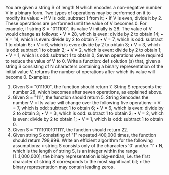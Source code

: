 You are given a string S of length N which encodes a non-negative number V in a binary form. Two types of operations may be performed on it to modify its value:
  • if V is odd, subtract 1 from it;
  • if V is even, divide it by 2.
These operations are performed until the value of V becomes 0.
For example, if string S = "011100", its value V initially is 28. The value of V would change as follows:
  • V = 28, which is even: divide by 2 to obtain 14;
  • V = 14, which is even: divide by 2 to obtain 7;
  • V = 7, which is odd: subtract 1 to obtain 6;
  • V = 6, which is even: divide by 2 to obtain 3;
  • V = 3, which is odd: subtract 1 to obtain 2;
  • V = 2, which is even: divide by 2 to obtain 1;
  • V = 1, which is odd: subtract 1 to obtain 0;
Seven operations were required to reduce the value of V to 0.
Write a function: def solution (s)
that, given a string S consisting of N characters containing a binary representation of the initial value V, returns the number of operations after which its value will become 0.
Examples:
  1. Given S = "011100", the function should return 7. String S represents the number 28, which becomes after seven operations, as explained above.
  2. Given S = "111", the function should return 5. String Sencodes the number V = Its value will change over the following five operations:
    • V = 7, which is odd: subtract 1 to obtain 6;
    • V = 6, which is even: divide by 2 to obtain 3;
    • V = 3, which is odd: subtract 1 to obtain 2;
    • V = 2, which is even: divide by 2 to obtain 1;
    • V = 1, which is odd: subtract 1 to obtain 0.
  3. Given S = "1111010101111', the function should return 22.
  4. Given string S consisting of "1" repeated 400,000 times, the function should return 799,999.
Write an efficient algorithm for the following assumptions:
  • string S consists only of the characters '0' and/or '1'
  • N, which is the length of string S, is an integer within the range [1..1,000,000];
the binary representation is big-endian, i.e. the first character of string S corresponds to the most significant bit;
  • the binary representation may contain leading zeros.

